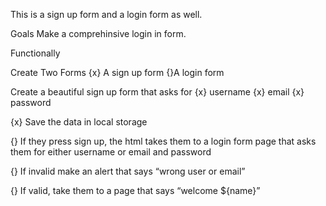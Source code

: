 This is a sign up form and a login form as well.

Goals
Make a comprehinsive login in form.

Functionally

Create Two Forms
{x} A sign up form
{}A login form

Create a beautiful sign up form that asks for
{x} username
{x} email
{x} password

{x} Save the data in local storage

{} If they press sign up, the html takes them to a login form page that asks them for either username or email and password

{} If invalid make an alert that says “wrong user or email”

{} If valid, take them to a page that says “welcome ${name}”
